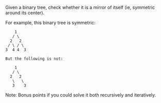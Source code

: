 Given a binary tree, check whether it is a mirror of itself (ie, symmetric around its center).

For example, this binary tree is symmetric:

```
    1
   / \
  2   2
 / \ / \
3  4 4  3

But the following is not:

    1
   / \
  2   2
   \   \
   3    3
```

Note:
Bonus points if you could solve it both recursively and iteratively.
